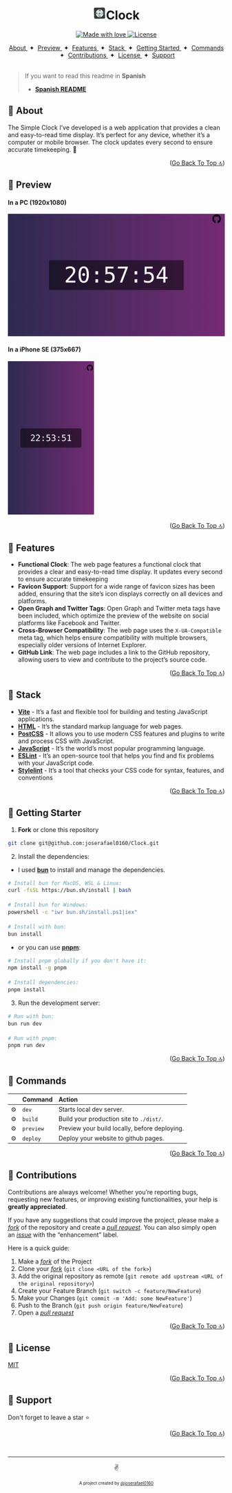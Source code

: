 <a id="top"></a>

<h1 align="center"><img src="./src/assets/images/favicons/android-icon-144x144.png" width="30">Clock</h1>


<p align="center">
  <a href="#">
    <img src="https://img.shields.io/badge/made%20with-love-E760A4.svg" alt="Made with love">
  </a>
  <a href="https://opensource.org/licenses/MIT" target="_blank">
    <img src="https://img.shields.io/badge/license-MIT-green.svg" alt="License">
  </a>
</p>

<div align="center">
    <a href="#-about" target="_blank">
        About
    </a>
    <span>&nbsp;✦&nbsp;</span>
    <a href="#-preview" target="_blank">
        Preview
    </a>
    <span>&nbsp;✦&nbsp;</span>
    <a href="#-features" target="_blank">
        Features
    </a>
    <span>&nbsp;✦&nbsp;</span>
    <a href="#-stack" target="_blank">
        Stack
    </a>
    <span>&nbsp;✦&nbsp;</span>
    <a href="#-getting-starter" target="_blank">
        Getting Started
    </a>
    <span>&nbsp;✦&nbsp;</span>
    <a href="#-commands" target="_blank">
        Commands
    </a>
    <span>&nbsp;✦&nbsp;</span>
    <a href="#-contributions" target="_blank">
        Contributions
    </a>
    <span>&nbsp;✦&nbsp;</span>
    <a href="#-license" target="_blank">
        License
    </a>
    <span>&nbsp;✦&nbsp;</span>
    <a href="#-support" target="_blank">
        Support
    </a>
</div>
<br>

>If you want to read this readme in **Spanish**
>- [**Spanish README**](https://github.com/joserafael0160/Clock/blob/main/readme.es.md)

## 📜 About 
The Simple Clock I’ve developed is a web application that provides a clean and easy-to-read time display. It’s perfect for any device, whether it’s a computer or mobile browser. The clock updates every second to ensure accurate timekeeping. 💜

<p align="right">(<a href="#top" >Go Back To Top 🔝</a>)</p>

## 👀 Preview
<h4>In a PC (1920x1080)</h4>
<img src="./src/assets/images/webp/clock-PC.webp" alt="project-screenshot">

<h4>In a iPhone SE (375x667)</h4>
<img src="./src/assets/images/webp/clock-iPhone-SE.webp" alt="project-screenshot" width="200">

<p align="right">(<a href="#top">Go Back To Top 🔝</a>)</p>


## 💬 Features
- **Functional Clock**: The web page features a functional clock that provides a clear and easy-to-read time display. It updates every second to ensure accurate timekeeping
- **Favicon Support**: Support for a wide range of favicon sizes has been added, ensuring that the site’s icon displays correctly on all devices and platforms.
- **Open Graph and Twitter Tags**: Open Graph and Twitter meta tags have been included, which optimize the preview of the website on social platforms like Facebook and Twitter.
- **Cross-Browser Compatibility**: The web page uses the `X-UA-Compatible` meta tag, which helps ensure compatibility with multiple browsers, especially older versions of Internet Explorer.
- **GitHub Link**: The web page includes a link to the GitHub repository, allowing users to view and contribute to the project’s source code.
  
<p align="right">(<a href="#top">Go Back To Top 🔝</a>)</p>

  
## 🧰 Stack
- [**Vite**](https://vitejs.dev/) - It’s a fast and flexible tool for building and testing JavaScript applications.
- [**HTML**](https://developer.mozilla.org/es/docs/Web/HTML) - It’s the standard markup language for web pages.
- [**PostCSS**](https://postcss.org/) - It allows you to use modern CSS features and plugins to write and process CSS with JavaScript.
- [**JavaScript**](https://developer.mozilla.org/es/docs/Web/JavaScript) - It’s the world’s most popular programming language.
- [**ESLint**](https://eslint.org/) - It’s an open-source tool that helps you find and fix problems with your JavaScript code.
- [**Stylelint**](https://stylelint.io/) - It’s a tool that checks your CSS code for syntax, features, and conventions

<p align="right">(<a href="#top">Go Back To Top 🔝</a>)</p>


## 🚀 Getting Starter
1. **Fork** or clone this repository

```bash
git clone git@github.com:joserafael0160/Clock.git
```

2. Install the dependencies: 

- I used [**bun**](https://bun.sh) to install and manage the dependencies.
  
```bash
# Install bun for MacOS, WSL & Linux:
curl -fsSL https://bun.sh/install | bash

# Install bun for Windows:
powershell -c "iwr bun.sh/install.ps1|iex"

# Install with bun:
bun install
```

- or you can use [**pnpm**](https://pnpm.io):

```bash
# Install pnpm globally if you don't have it:
npm install -g pnpm

# Install dependencies:
pnpm install
```

3. Run the development server:

```bash
# Run with bun:
bun run dev

# Run with pnpm:
pnpm run dev
```

<p align="right">(<a href="#top">Go Back To Top 🔝</a>)</p>


## 🧞 Commands
|      | Command   | Action                                        |
| :--- | :-------- | :-------------------------------------------- |
| ⚙️    | `dev`     | Starts local dev server.                      |
| ⚙️    | `build`   | Build your production site to `./dist/`.      |
| ⚙️    | `preview` | Preview your build locally, before deploying. |
| ⚙️    | `deploy`  | Deploy your website to github pages.          |

<p align="right">(<a href="#top">Go Back To Top 🔝</a>)</p>


## 🤝 Contributions

Contributions are always welcome! Whether you’re reporting bugs, requesting new features, or improving existing functionalities, your help is **greatly appreciated**.

If you have any suggestions that could improve the project, please make a [_fork_](https://github.com/joserafael0160/Clock/fork) of the repository and create a [_pull request_](https://github.com/joserafael0160/Clock/pulls). You can also simply open an [_issue_](https://github.com/joserafael0160/Clock/issues) with the “enhancement” label.

Here is a quick guide:

1. Make a [_fork_](https://github.com/joserafael0160/Clock/fork) of the Project
2. Clone your [_fork_](https://github.com/joserafael0160/Clock/fork) (`git clone <URL of the fork>`)
3. Add the original repository as remote (`git remote add upstream <URL of the original repository>`)
4. Create your Feature Branch (`git switch -c feature/NewFeature`)
5. Make your Changes (`git commit -m 'Add: some NewFeature'`)
6. Push to the Branch (`git push origin feature/NewFeature`)
7. Open a [_pull request_](https://github.com/joserafael0160/Clock/pulls)

<p align="right">(<a href="#top">Go Back To Top 🔝</a>)</p>

## 🔑 License
[MIT](https://github.com/joserafael0160/Clock/blob/main/LICENSE)

<p align="right">(<a href="#top">Go Back To Top 🔝</a>)</p>

## 🙏 Support
Don't forget to leave a star ⭐️

<p align="right">(<a href="#top">Go Back To Top 🔝</a>)</p>
<br>
<hr>
<p align="center">✌️</p>
<p align="center">
<sub><sup>A project created by <a href="https://github.com/joserafael0160">@joserafael0160</a></sup></sub>